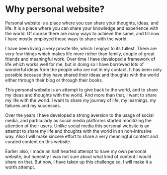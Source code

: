 <!-- ---
date: 2023-02-03
authors: [amitkmr]
description: >
  Why I am going to have my personal website, why it took so long
categories:
  - General
--- -->

# Why personal website?

Personal website is a place where you can share your thoughts, ideas, and life. It is a place where you can share your knowledge and experience with the world. Of course there are many ways to achieve the same, and till now I have mostly employed those ways to share with the world.

I have been living a very private life, which I enjoys to its fullest. There are very few things which makes life more richer than family, couple of great friends and meaningful work. Over time I have developed a framework of life which works well for me, but in doing so I have borrowed lots of wonderful ideas from the people who are not in my contact. It has been only possible because they have shared their ideas and thoughts with the world either through their blog or through their books.

This personal website is an attempt to give back to the world, and to share my ideas and thoughts with the world. And more than that, I want to share my life with the world. I want to share my journey of life, my learnings, my failures and my successes.

Over the years I have developed a strong aversion to the usage of social media, and particularly as social media platforms started monitizing the attention of their users. Unlike social media this personal website is an attempt to share my life and thoughts with the world in an non-intrusive way. Also I will make sincere effort to share a very meaningful content and curated content on this website.

Earlier also, I made an half hearted attempt to have my own personal website, but honestly I was not sure about what kind of content I would share on that. But now, I have taken up this challenge so, I will make it a worth attempt.
